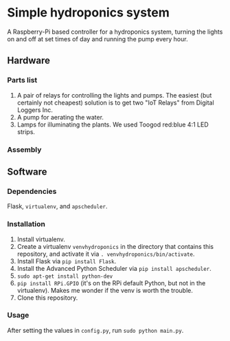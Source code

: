# Simple hydroponics system #

A Raspberry-Pi based controller for a hydroponics system, turning the lights on
and off at set times of day and running the pump every hour.


## Hardware ##

### Parts list ###

1.  A pair of relays for controlling the lights and pumps.  The easiest (but
    certainly not cheapest) solution is to get two "IoT Relays" from
    Digital Loggers Inc.
2.  A pump for aerating the water.
3.  Lamps for illuminating the plants.  We used Toogod red:blue 4:1 LED
    strips.

### Assembly ###


## Software ##

### Dependencies ###

Flask, `virtualenv`, and `apscheduler`.


### Installation ###

1.  Install virtualenv.
2.  Create a virtualenv `venvhydroponics` in the directory that contains
    this repository, and activate it via `. venvhydroponics/bin/activate`.
3.  Install Flask via `pip install Flask`.
4.  Install the Advanced Python Scheduler via `pip install apscheduler`.
5.  `sudo apt-get install python-dev`
6.  `pip install RPi.GPIO` (it's on the RPi default Python, but not in the
    virtualenv).  Makes me wonder if the venv is worth the trouble.
7.  Clone this repository.

### Usage ###

After setting the values in `config.py`, run `sudo python main.py`.
